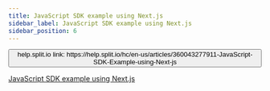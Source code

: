 ```yaml
---
title: JavaScript SDK example using Next.js
sidebar_label: JavaScript SDK example using Next.js
sidebar_position: 6
---
```


<p>
  <button style={{borderRadius:'8px', border:'1px', fontFamily:'Courier New', fontWeight:'800', textAlign:'left'}}> help.split.io link: https://help.split.io/hc/en-us/articles/360043277911-JavaScript-SDK-Example-using-Next-js </button>
</p>

[JavaScript SDK example using Next.js](https://github.com/Split-Community/Split-SDKs-Examples/tree/main/JavasScript-with-NextJS)